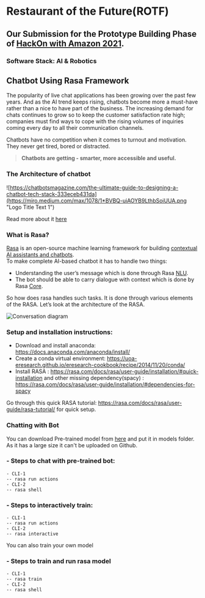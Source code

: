 # Restaurant of the Future(ROTF) 
## Our Submission for the Prototype Building Phase of [HackOn with Amazon 2021](https://hackon-with-amazon.hackerearth.com/).
### Software Stack: AI & Robotics
## Chatbot Using Rasa Framework


The popularity of live chat applications has been growing over the past few years. And as the AI trend keeps rising, chatbots become more a must-have rather than a nice to have part of the business. The increasing demand for chats continues to grow so to keep the customer satisfaction rate high; companies must find ways to cope with the rising volumes of inquiries coming every day to all their communication channels.

Chatbots have no competition when it comes to turnout and motivation. They never get tired, bored or distracted.
> __Chatbots are getting - smarter, more accessible and useful.__


### The Architecture of chatbot 

![https://chatbotsmagazine.com/the-ultimate-guide-to-designing-a-chatbot-tech-stack-333eceb431da](https://miro.medium.com/max/1078/1*BVBQ-uiAOYB9LthbSoiUUA.png "Logo Title Text 1")

Read more about it [here](https://blog.vsoftconsulting.com/blog/understanding-the-architecture-of-conversational-chatbot)


### What is Rasa?
[Rasa](https://rasa.com/docs/rasa/) is an open-source machine learning framework for building [contextual AI assistants and chatbots](https://blog.rasa.com/level-3-contextual-assistants-beyond-answering-simple-questions/).  
To make complete AI-based chatbot it has to handle two things: 

* Understanding the user’s message which is done through Rasa [NLU](https://rasa.com/docs/rasa/nlu/about/).
* The bot should be able to carry dialogue with context which is done by Rasa [Core](https://rasa.com/docs/rasa/core/about/).

So how does rasa handles such tasks. It is done through various elements of the RASA. Let’s look at the architecture of the RASA.

![Conversation diagram](https://lh4.googleusercontent.com/vglDus-TNUadCP-JJvCHOGwUkn4NdTD6balsubtO-Q9CO6nlR1u1x8egD_dWZSNSmf98ArqjCYVhCxZAfZ_RrJOM-Dx1cn56N5oAiWoPMc35LYY2DS0uVyz1W5DsIQzkfU23Bcob)

### Setup and installation instructions:

* Download and install anaconda: https://docs.anaconda.com/anaconda/install/ 
* Create a conda virtual environment: https://uoa-eresearch.github.io/eresearch-cookbook/recipe/2014/11/20/conda/
* Install RASA : https://rasa.com/docs/rasa/user-guide/installation/#quick-installation
and other missing dependency(spacy) : https://rasa.com/docs/rasa/user-guide/installation/#dependencies-for-spacy

Go through this quick RASA tutorial: https://rasa.com/docs/rasa/user-guide/rasa-tutorial/ for quick setup.

### Chatting with Bot
You can download Pre-trained model from [here](https://drive.google.com/drive/folders/1mqAZRJoo7AfC9Gp1IdK8gHkLujpM7yEX?usp=sharing) and put it in models folder. As it has a large size it can't be uploaded on Github.

### - Steps to chat with pre-trained bot: 
```
- CLI-1
-- rasa run actions
- CLI-2
-- rasa shell
```
### - Steps to interactively train:
```
- CLI-1
-- rasa run actions
- CLI-2
-- rasa interactive
```

You can also train your own model

### - Steps to train and run rasa model 
```
- CLI-1
-- rasa train
- CLI-2
-- rasa shell
```
